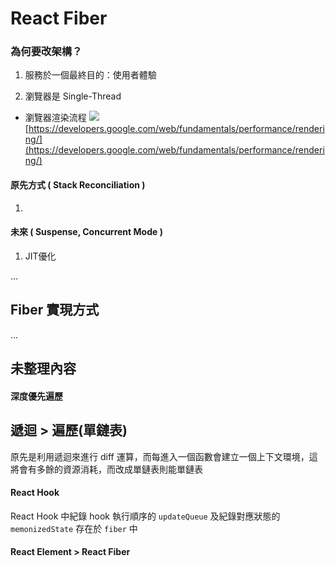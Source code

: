 
# React Fiber

### 為何要改架構？
1. 服務於一個最終目的：使用者體驗

3. 瀏覽器是 Single-Thread
- 瀏覽器渲染流程
![](https://miro.medium.com/max/2186/0*_qpgAjv7U3Q3X6k1.jpg)[https://developers.google.com/web/fundamentals/performance/rendering/](https://developers.google.com/web/fundamentals/performance/rendering/)

#### 原先方式 ( Stack Reconciliation )
1. 
#### 未來 ( Suspense, Concurrent Mode )
1. JIT優化

...

## Fiber 實現方式
...
## 未整理內容

#### 深度優先遍歷

## 遞迴 > 遍歷(單鏈表)
原先是利用遞迴來進行 diff 運算，而每進入一個函數會建立一個上下文環境，這將會有多餘的資源消耗，而改成單鏈表則能單鏈表

#### React Hook
React Hook 中紀錄 hook 執行順序的 `updateQueue` 及紀錄對應狀態的 `memonizedState` 存在於 `fiber` 中

#### React Element > React Fiber
<!--stackedit_data:
eyJoaXN0b3J5IjpbMTc5NDI0ODU1NCwzMDM0NTY1ODZdfQ==
-->